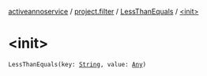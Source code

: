 [activeannoservice](../../index.md) / [project.filter](../index.md) / [LessThanEquals](index.md) / [&lt;init&gt;](./-init-.md)

# &lt;init&gt;

`LessThanEquals(key: `[`String`](https://kotlinlang.org/api/latest/jvm/stdlib/kotlin/-string/index.html)`, value: `[`Any`](https://kotlinlang.org/api/latest/jvm/stdlib/kotlin/-any/index.html)`)`